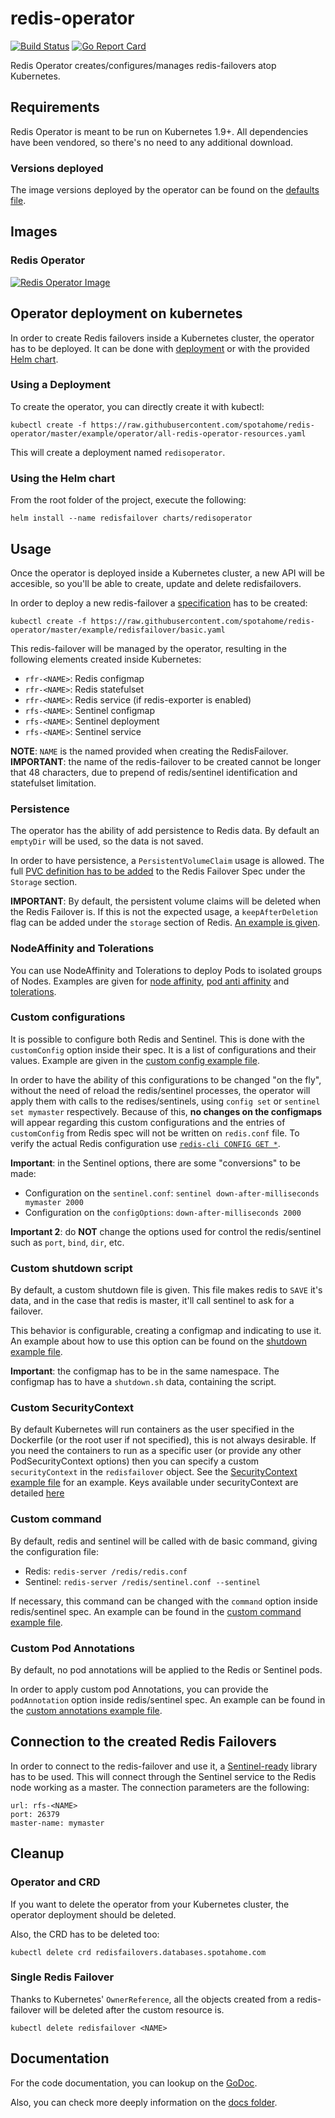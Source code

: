 # redis-operator

[![Build Status](https://travis-ci.org/spotahome/redis-operator.png)](https://travis-ci.org/spotahome/redis-operator)
[![Go Report Card](http://goreportcard.com/badge/spotahome/redis-operator)](http://goreportcard.com/report/spotahome/redis-operator)

Redis Operator creates/configures/manages redis-failovers atop Kubernetes.

## Requirements

Redis Operator is meant to be run on Kubernetes 1.9+.
All dependencies have been vendored, so there's no need to any additional download.

### Versions deployed

The image versions deployed by the operator can be found on the [defaults file](api/redisfailover/v1/defaults.go).

## Images

### Redis Operator

[![Redis Operator Image](https://quay.io/repository/spotahome/redis-operator/status "Redis Operator Image")](https://quay.io/repository/spotahome/redis-operator)

## Operator deployment on kubernetes

In order to create Redis failovers inside a Kubernetes cluster, the operator has to be deployed. It can be done with [deployment](example/operator) or with the provided [Helm chart](charts/redisoperator).

### Using a Deployment

To create the operator, you can directly create it with kubectl:

```
kubectl create -f https://raw.githubusercontent.com/spotahome/redis-operator/master/example/operator/all-redis-operator-resources.yaml
```

This will create a deployment named `redisoperator`.

### Using the Helm chart

From the root folder of the project, execute the following:

```
helm install --name redisfailover charts/redisoperator
```

## Usage

Once the operator is deployed inside a Kubernetes cluster, a new API will be accesible, so you'll be able to create, update and delete redisfailovers.

In order to deploy a new redis-failover a [specification](example/redisfailover/basic.yaml) has to be created:

```
kubectl create -f https://raw.githubusercontent.com/spotahome/redis-operator/master/example/redisfailover/basic.yaml
```

This redis-failover will be managed by the operator, resulting in the following elements created inside Kubernetes:

- `rfr-<NAME>`: Redis configmap
- `rfr-<NAME>`: Redis statefulset
- `rfr-<NAME>`: Redis service (if redis-exporter is enabled)
- `rfs-<NAME>`: Sentinel configmap
- `rfs-<NAME>`: Sentinel deployment
- `rfs-<NAME>`: Sentinel service

**NOTE**: `NAME` is the named provided when creating the RedisFailover.
**IMPORTANT**: the name of the redis-failover to be created cannot be longer that 48 characters, due to prepend of redis/sentinel identification and statefulset limitation.

### Persistence

The operator has the ability of add persistence to Redis data. By default an `emptyDir` will be used, so the data is not saved.

In order to have persistence, a `PersistentVolumeClaim` usage is allowed. The full [PVC definition has to be added](example/redisfailover/persistent-storage.yaml) to the Redis Failover Spec under the `Storage` section.

**IMPORTANT**: By default, the persistent volume claims will be deleted when the Redis Failover is. If this is not the expected usage, a `keepAfterDeletion` flag can be added under the `storage` section of Redis. [An example is given](example/redisfailover/persistent-storage-no-pvc-deletion.yaml).

### NodeAffinity and Tolerations

You can use NodeAffinity and Tolerations to deploy Pods to isolated groups of Nodes. Examples are given for [node affinity](example/redisfailover/node-affinity.yaml), [pod anti affinity](example/redisfailover/pod-anti-affinity.yaml) and [tolerations](example/redisfailover/tolerations.yaml).

### Custom configurations

It is possible to configure both Redis and Sentinel. This is done with the `customConfig` option inside their spec. It is a list of configurations and their values. Example are given in the [custom config example file](example/redisfailover/custom-config.yaml).

In order to have the ability of this configurations to be changed "on the fly", without the need of reload the redis/sentinel processes, the operator will apply them with calls to the redises/sentinels, using `config set` or `sentinel set mymaster` respectively. Because of this, **no changes on the configmaps** will appear regarding this custom configurations and the entries of `customConfig` from Redis spec will not be written on `redis.conf` file. To verify the actual Redis configuration use [`redis-cli CONFIG GET *`](https://redis.io/commands/config-get).

**Important**: in the Sentinel options, there are some "conversions" to be made:

- Configuration on the `sentinel.conf`: `sentinel down-after-milliseconds mymaster 2000`
- Configuration on the `configOptions`: `down-after-milliseconds 2000`

**Important 2**: do **NOT** change the options used for control the redis/sentinel such as `port`, `bind`, `dir`, etc.

### Custom shutdown script

By default, a custom shutdown file is given. This file makes redis to `SAVE` it's data, and in the case that redis is master, it'll call sentinel to ask for a failover.

This behavior is configurable, creating a configmap and indicating to use it. An example about how to use this option can be found on the [shutdown example file](example/redisfailover/custom-shutdown.yaml).

**Important**: the configmap has to be in the same namespace. The configmap has to have a `shutdown.sh` data, containing the script.

### Custom SecurityContext

By default Kubernetes will run containers as the user specified in the Dockerfile (or the root user if not specified), this is not always desirable.
If you need the containers to run as a specific user (or provide any other PodSecurityContext options) then you can specify a custom `securityContext` in the
`redisfailover` object. See the [SecurityContext example file](example/redisfailover/security-context.yaml) for an example. Keys available under securityContext are detailed [here](https://kubernetes.io/docs/reference/generated/kubernetes-api/v1.14/#podsecuritycontext-v1-core)

### Custom command

By default, redis and sentinel will be called with de basic command, giving the configuration file:

- Redis: `redis-server /redis/redis.conf`
- Sentinel: `redis-server /redis/sentinel.conf --sentinel`

If necessary, this command can be changed with the `command` option inside redis/sentinel spec. An example can be found in the [custom command example file](example/redisfailover/custom-command.yaml).

### Custom Pod Annotations
By default, no pod annotations will be applied to the Redis or Sentinel pods.

In order to apply custom pod Annotations, you can provide the `podAnnotation` option inside redis/sentinel spec. An example can be found in the [custom annotations example file](example/redisfailover/custom-annotations.yaml).

## Connection to the created Redis Failovers

In order to connect to the redis-failover and use it, a [Sentinel-ready](https://redis.io/topics/sentinel-clients) library has to be used. This will connect through the Sentinel service to the Redis node working as a master.
The connection parameters are the following:

```
url: rfs-<NAME>
port: 26379
master-name: mymaster
```

## Cleanup

### Operator and CRD

If you want to delete the operator from your Kubernetes cluster, the operator deployment should be deleted.

Also, the CRD has to be deleted too:

```
kubectl delete crd redisfailovers.databases.spotahome.com
```

### Single Redis Failover

Thanks to Kubernetes' `OwnerReference`, all the objects created from a redis-failover will be deleted after the custom resource is.

```
kubectl delete redisfailover <NAME>
```

## Documentation

For the code documentation, you can lookup on the [GoDoc](https://godoc.org/github.com/spotahome/redis-operator).

Also, you can check more deeply information on the [docs folder](docs).
